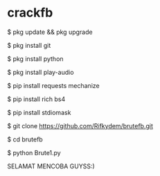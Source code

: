 # crackfb 
$ pkg update && pkg upgrade 


$ pkg install git 



$ pkg install python


$ pkg install play-audio 


$ pip install requests mechanize 


$ pip install rich bs4 


$ pip install stdiomask 


$ git clone https://github.com/Rifkydem/brutefb.git


$ cd brutefb


 $ python Brute1.py

 
 SELAMAT MENCOBA GUYSS:)
